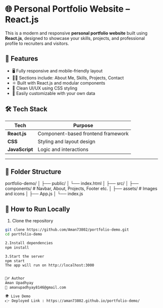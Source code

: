 # 🌐 Personal Portfolio Website – React.js

This is a modern and responsive **personal portfolio website** built using **React.js**, designed to showcase your skills, projects, and professional profile to recruiters and visitors.

## 🎯 Features

- 🖥️ Fully responsive and mobile-friendly layout
- 👨‍💻 Sections include: About Me, Skills, Projects, Contact
- ⚛️ Built with React.js and modular components
- 🧩 Clean UI/UX using CSS styling
- 🔗 Easily customizable with your own data

## 🛠️ Tech Stack

| Tech        | Purpose                            |
|-------------|-------------------------------------|
| **React.js** | Component-based frontend framework  |
| **CSS**      | Styling and layout design           |
| **JavaScript** | Logic and interactions             |

---

## 🧩 Folder Structure

portfolio-demo/
│
├── public/
│ └── index.html
│
├── src/
│ ├── components/ # Navbar, About, Projects, Footer etc.
│ ├── assets/ # Images and icons
│ ├── App.js
│ └── index.js





## 🚀 How to Run Locally

1. Clone the repository

```bash
git clone https://github.com/Aman73802/portfolio-demo.git
cd portfolio-demo

2.Install dependencies
npm install

3.Start the server
npm start
The app will run on http://localhost:3000


🙋‍♂️ Author
Aman Upadhyay
📧 amanupadhyay8146@gmail.com

🌍 Live Demo
👉 Deployed Link : https://aman73802.github.io/portfolio-demo/
